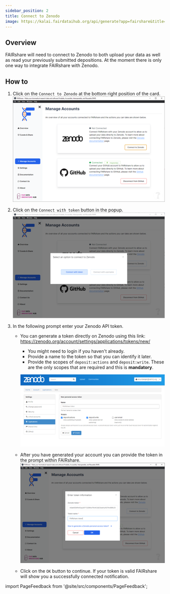 ```yaml
---
sidebar_position: 2
title: Connect to Zenodo
image: https://kalai.fairdataihub.org/api/generate?app=fairshare&title=Connect%20to%20Zenodo&description=Manage%20Accounts
---
```


## Overview

FAIRshare will need to connect to Zenodo to both upload your data as well as read your previously submitted depositions. At the moment there is only one way to integrate FAIRshare with Zenodo.

## How to

1. Click on the `Connect to Zenodo` at the bottom right position of the card.
   ![](./images/zenodo-step1.png)
2. Click on the `Connect with token` button in the popup.
   ![](./images/zenodo-step2.png)
3. In the following prompt enter your Zenodo API token.

   - You can generate a token directly on Zenodo using this link: https://zenodo.org/account/settings/applications/tokens/new/

     - You might need to login if you haven't already.
     - Provide a name to the token so that you can identify it later.
     - Provide the scopes of `deposit:actions` and `deposit:write`. These are the only scopes that are required and this is **mandatory**.

     ![](./images/zenodo-step3.png)

   - After you have generated your account you can provide the token in the prompt within FAIRshare.
     ![](./images/zenodo-step4.png)

   - Click on the `OK` button to continue. If your token is valid FAIRshare will show you a successfully connected notification.

import PageFeedback from '@site/src/components/PageFeedback';

<PageFeedback />
